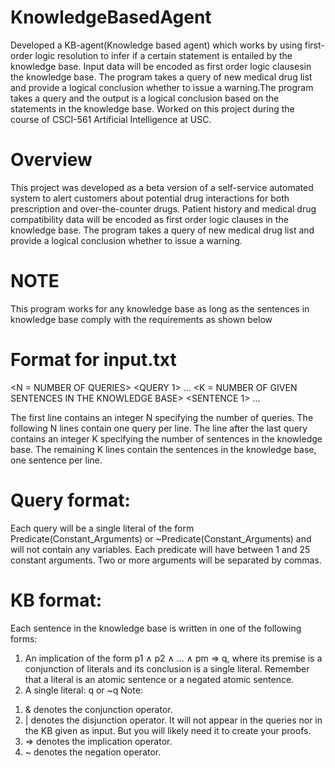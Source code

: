 # KnowledgeBasedAgent
Developed a KB-agent(Knowledge based agent) which works by using first-order logic resolution to infer if a certain statement is entailed by the knowledge base. Input data will be encoded as first order logic clausesin the knowledge base. The program takes a query of new medical drug list and provide a logical conclusion whether to issue a warning.The program takes a query and the output is a logical conclusion based on the statements in the knowledge base. Worked on this project during the course of CSCI-561 Artificial Intelligence at USC. 

# Overview
This project was developed as a beta version of a self-service automated system to alert customers about potential drug interactions for both prescription and over-the-counter drugs. Patient history and medical drug compatibility data will be encoded as first order logic clauses in the knowledge base. The program takes a query of new medical drug list and provide a logical conclusion whether to issue a warning.

# NOTE
This program works for any knowledge base as long as the sentences in knowledge base comply with the requirements as shown below

# Format for input.txt
<N = NUMBER OF QUERIES>
<QUERY 1>
…
<QUERY N>
<K = NUMBER OF GIVEN SENTENCES IN THE KNOWLEDGE BASE>
<SENTENCE 1>
…
<SENTENCE K>
  
The first line contains an integer N specifying the number of queries. The following N lines contain
one query per line. The line after the last query contains an integer K specifying the number of
sentences in the knowledge base. The remaining K lines contain the sentences in the knowledge
base, one sentence per line.
# Query format: 
Each query will be a single literal of the form Predicate(Constant_Arguments) or
~Predicate(Constant_Arguments) and will not contain any variables. Each predicate will have
between 1 and 25 constant arguments. Two or more arguments will be separated by commas.

# KB format: 
Each sentence in the knowledge base is written in one of the following forms:
1) An implication of the form p1 ∧ p2 ∧ ... ∧ pm ⇒ q, where its premise is a conjunction of
literals and its conclusion is a single literal. Remember that a literal is an atomic sentence
or a negated atomic sentence.
2) A single literal: q or ~q
Note:
1. & denotes the conjunction operator.
2. | denotes the disjunction operator. It will not appear in the queries nor in the KB given as
input. But you will likely need it to create your proofs.
3. => denotes the implication operator.
4. ~ denotes the negation operator.


